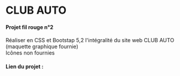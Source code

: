 # CLUB AUTO

#### Projet fil rouge n°2 

Réaliser en CSS et Bootstap 5,2 l'intégralité du site web CLUB AUTO 
<br>
(maquette graphique fournie)
<br>
Icônes non fournies 
<br>

#### Lien du projet : 
